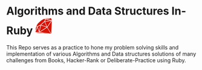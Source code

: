 # Algorithms and Data Structures In-Ruby <img src ="https://raw.githubusercontent.com/devicons/devicon/v2.15.1/icons/ruby/ruby-plain.svg" width="45px" height = "45px">
This Repo serves as a practice to hone my problem solving skills and implementation of various Algorithms and Data structures solutions of many challenges from Books, Hacker-Rank or Deliberate-Practice using Ruby.
